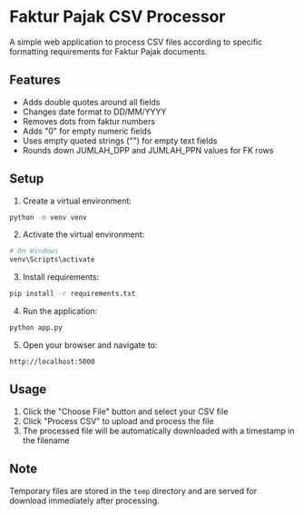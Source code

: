 # Faktur Pajak CSV Processor

A simple web application to process CSV files according to specific formatting requirements for Faktur Pajak documents.

## Features

- Adds double quotes around all fields
- Changes date format to DD/MM/YYYY
- Removes dots from faktur numbers
- Adds "0" for empty numeric fields
- Uses empty quoted strings ("") for empty text fields
- Rounds down JUMLAH_DPP and JUMLAH_PPN values for FK rows

## Setup

1. Create a virtual environment:
```bash
python -m venv venv
```

2. Activate the virtual environment:
```bash
# On Windows
venv\Scripts\activate
```

3. Install requirements:
```bash
pip install -r requirements.txt
```

4. Run the application:
```bash
python app.py
```

5. Open your browser and navigate to:
```
http://localhost:5000
```

## Usage

1. Click the "Choose File" button and select your CSV file
2. Click "Process CSV" to upload and process the file
3. The processed file will be automatically downloaded with a timestamp in the filename

## Note

Temporary files are stored in the `temp` directory and are served for download immediately after processing.
